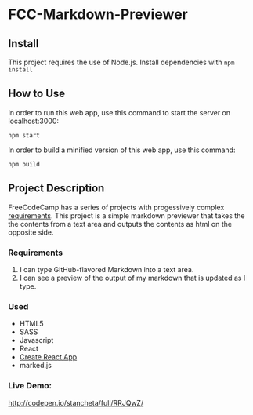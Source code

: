 # FCC-Markdown-Previewer

## Install
This project requires the use of Node.js. Install dependencies with `npm install`

## How to Use
In order to run this web app, use this command to start the server on localhost:3000:
```
npm start
```
In order to build a minified version of this web app, use this command:
```
npm build
```

## Project Description
FreeCodeCamp has a series of projects with progessively complex [requirements](https://www.freecodecamp.com/challenges/build-a-markdown-previewer). This project is a simple markdown previewer that takes the the contents from a text area and outputs the contents as html on the opposite side. 

### Requirements
1. I can type GitHub-flavored Markdown into a text area.
2. I can see a preview of the output of my markdown that is updated as I type.

### Used
+ HTML5
+ SASS
+ Javascript
+ React
+ [Create React App](https://facebook.github.io/react/blog/2016/07/22/create-apps-with-no-configuration.html)
+ marked.js

### Live Demo:
http://codepen.io/stancheta/full/RRJQwZ/
